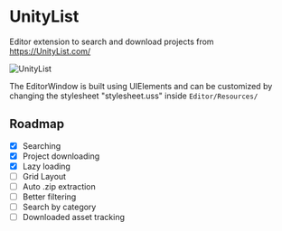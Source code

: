# UnityList
Editor extension to search and download projects from https://UnityList.com/

![UnityList](https://i.imgur.com/QT3XvoW.png)

The EditorWindow is built using UIElements and can be customized by changing the stylesheet "stylesheet.uss" inside `Editor/Resources/`

## Roadmap
- [x] Searching
- [x] Project downloading
- [x] Lazy loading
- [ ] Grid Layout
- [ ] Auto .zip extraction
- [ ] Better filtering
- [ ] Search by category
- [ ] Downloaded asset tracking
